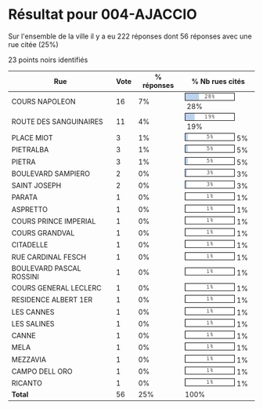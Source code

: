 # Résultat pour 004-AJACCIO

Sur l'ensemble de la ville il y a eu 222 réponses dont 56 réponses avec une rue citée (25%)

23 points noirs identifiés

| Rue | Vote | % réponses | % Nb rues cités|
|-----|------|------------|----------------|
| COURS NAPOLEON | 16 | 7% | <img src="../../img/bar_28.gif" />&nbsp;28%|
| ROUTE DES SANGUINAIRES | 11 | 4% | <img src="../../img/bar_19.gif" />&nbsp;19%|
| PLACE MIOT | 3 | 1% | <img src="../../img/bar_5.gif" />&nbsp;5%|
| PIETRALBA | 3 | 1% | <img src="../../img/bar_5.gif" />&nbsp;5%|
| PIETRA | 3 | 1% | <img src="../../img/bar_5.gif" />&nbsp;5%|
| BOULEVARD SAMPIERO | 2 | 0% | <img src="../../img/bar_3.gif" />&nbsp;3%|
| SAINT JOSEPH | 2 | 0% | <img src="../../img/bar_3.gif" />&nbsp;3%|
| PARATA | 1 | 0% | <img src="../../img/bar_1.gif" />&nbsp;1%|
| ASPRETTO | 1 | 0% | <img src="../../img/bar_1.gif" />&nbsp;1%|
| COURS PRINCE IMPERIAL | 1 | 0% | <img src="../../img/bar_1.gif" />&nbsp;1%|
| COURS GRANDVAL | 1 | 0% | <img src="../../img/bar_1.gif" />&nbsp;1%|
| CITADELLE | 1 | 0% | <img src="../../img/bar_1.gif" />&nbsp;1%|
| RUE CARDINAL FESCH | 1 | 0% | <img src="../../img/bar_1.gif" />&nbsp;1%|
| BOULEVARD PASCAL ROSSINI | 1 | 0% | <img src="../../img/bar_1.gif" />&nbsp;1%|
| COURS GENERAL LECLERC | 1 | 0% | <img src="../../img/bar_1.gif" />&nbsp;1%|
| RESIDENCE ALBERT 1ER | 1 | 0% | <img src="../../img/bar_1.gif" />&nbsp;1%|
| LES CANNES | 1 | 0% | <img src="../../img/bar_1.gif" />&nbsp;1%|
| LES SALINES | 1 | 0% | <img src="../../img/bar_1.gif" />&nbsp;1%|
| CANNE | 1 | 0% | <img src="../../img/bar_1.gif" />&nbsp;1%|
| MELA | 1 | 0% | <img src="../../img/bar_1.gif" />&nbsp;1%|
| MEZZAVIA | 1 | 0% | <img src="../../img/bar_1.gif" />&nbsp;1%|
| CAMPO DELL ORO | 1 | 0% | <img src="../../img/bar_1.gif" />&nbsp;1%|
| RICANTO | 1 | 0% | <img src="../../img/bar_1.gif" />&nbsp;1%|
| **Total** | 56 | 25% | 100%|
